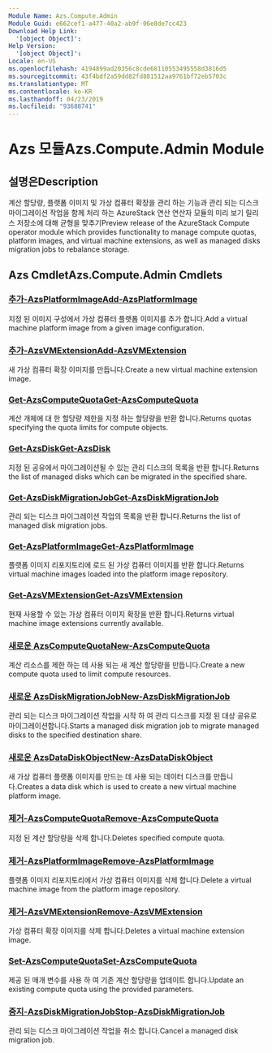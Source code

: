 ```yaml
---
Module Name: Azs.Compute.Admin
Module Guid: e662cef1-a477-40a2-ab9f-06e8de7cc423
Download Help Link:
  '[object Object]': 
Help Version:
  '[object Object]': 
Locale: en-US
ms.openlocfilehash: 4194899ad20356c8cde68110553495558d3816d5
ms.sourcegitcommit: 43f4bdf2a59dd82fd881512aa9761bf72eb5703c
ms.translationtype: MT
ms.contentlocale: ko-KR
ms.lasthandoff: 04/23/2019
ms.locfileid: "93688741"
---
```

# <span data-ttu-id="b1996-101">Azs 모듈</span><span class="sxs-lookup"><span data-stu-id="b1996-101">Azs.Compute.Admin Module</span></span>
## <span data-ttu-id="b1996-102">설명은</span><span class="sxs-lookup"><span data-stu-id="b1996-102">Description</span></span>
<span data-ttu-id="b1996-103">계산 할당량, 플랫폼 이미지 및 가상 컴퓨터 확장을 관리 하는 기능과 관리 되는 디스크 마이그레이션 작업을 함께 처리 하는 AzureStack 연산 연산자 모듈의 미리 보기 릴리스 저장소에 대해 균형을 맞추기</span><span class="sxs-lookup"><span data-stu-id="b1996-103">Preview release of the AzureStack Compute operator module which provides functionality to manage compute quotas, platform images, and virtual machine extensions, as well as managed disks migration jobs to rebalance storage.</span></span>

## <span data-ttu-id="b1996-104">Azs Cmdlet</span><span class="sxs-lookup"><span data-stu-id="b1996-104">Azs.Compute.Admin Cmdlets</span></span>
### [<span data-ttu-id="b1996-105">추가-AzsPlatformImage</span><span class="sxs-lookup"><span data-stu-id="b1996-105">Add-AzsPlatformImage</span></span>](Add-AzsPlatformImage.md)
<span data-ttu-id="b1996-106">지정 된 이미지 구성에서 가상 컴퓨터 플랫폼 이미지를 추가 합니다.</span><span class="sxs-lookup"><span data-stu-id="b1996-106">Add a virtual machine platform image from a given image configuration.</span></span>

### [<span data-ttu-id="b1996-107">추가-AzsVMExtension</span><span class="sxs-lookup"><span data-stu-id="b1996-107">Add-AzsVMExtension</span></span>](Add-AzsVMExtension.md)
<span data-ttu-id="b1996-108">새 가상 컴퓨터 확장 이미지를 만듭니다.</span><span class="sxs-lookup"><span data-stu-id="b1996-108">Create a new virtual machine extension image.</span></span>

### [<span data-ttu-id="b1996-109">Get-AzsComputeQuota</span><span class="sxs-lookup"><span data-stu-id="b1996-109">Get-AzsComputeQuota</span></span>](Get-AzsComputeQuota.md)
<span data-ttu-id="b1996-110">계산 개체에 대 한 할당량 제한을 지정 하는 할당량을 반환 합니다.</span><span class="sxs-lookup"><span data-stu-id="b1996-110">Returns quotas specifying the quota limits for compute objects.</span></span>

### [<span data-ttu-id="b1996-111">Get-AzsDisk</span><span class="sxs-lookup"><span data-stu-id="b1996-111">Get-AzsDisk</span></span>](Get-AzsDisk.md)
<span data-ttu-id="b1996-112">지정 된 공유에서 마이그레이션될 수 있는 관리 디스크의 목록을 반환 합니다.</span><span class="sxs-lookup"><span data-stu-id="b1996-112">Returns the list of managed disks which can be migrated in the specified share.</span></span>

### [<span data-ttu-id="b1996-113">Get-AzsDiskMigrationJob</span><span class="sxs-lookup"><span data-stu-id="b1996-113">Get-AzsDiskMigrationJob</span></span>](Get-AzsDiskMigrationJob.md)
<span data-ttu-id="b1996-114">관리 되는 디스크 마이그레이션 작업의 목록을 반환 합니다.</span><span class="sxs-lookup"><span data-stu-id="b1996-114">Returns the list of managed disk migration jobs.</span></span>

### [<span data-ttu-id="b1996-115">Get-AzsPlatformImage</span><span class="sxs-lookup"><span data-stu-id="b1996-115">Get-AzsPlatformImage</span></span>](Get-AzsPlatformImage.md)
<span data-ttu-id="b1996-116">플랫폼 이미지 리포지토리에 로드 된 가상 컴퓨터 이미지를 반환 합니다.</span><span class="sxs-lookup"><span data-stu-id="b1996-116">Returns virtual machine images loaded into the platform image repository.</span></span>

### [<span data-ttu-id="b1996-117">Get-AzsVMExtension</span><span class="sxs-lookup"><span data-stu-id="b1996-117">Get-AzsVMExtension</span></span>](Get-AzsVMExtension.md)
<span data-ttu-id="b1996-118">현재 사용할 수 있는 가상 컴퓨터 이미지 확장을 반환 합니다.</span><span class="sxs-lookup"><span data-stu-id="b1996-118">Returns virtual machine image extensions currently available.</span></span>

### [<span data-ttu-id="b1996-119">새로운 AzsComputeQuota</span><span class="sxs-lookup"><span data-stu-id="b1996-119">New-AzsComputeQuota</span></span>](New-AzsComputeQuota.md)
<span data-ttu-id="b1996-120">계산 리소스를 제한 하는 데 사용 되는 새 계산 할당량을 만듭니다.</span><span class="sxs-lookup"><span data-stu-id="b1996-120">Create a new compute quota used to limit compute resources.</span></span>

### [<span data-ttu-id="b1996-121">새로운 AzsDiskMigrationJob</span><span class="sxs-lookup"><span data-stu-id="b1996-121">New-AzsDiskMigrationJob</span></span>](New-AzsDiskMigrationJob.md)
<span data-ttu-id="b1996-122">관리 되는 디스크 마이그레이션 작업을 시작 하 여 관리 디스크를 지정 된 대상 공유로 마이그레이션합니다.</span><span class="sxs-lookup"><span data-stu-id="b1996-122">Starts a managed disk migration job to migrate managed disks to the specified destination share.</span></span>

### [<span data-ttu-id="b1996-123">새로운 AzsDataDiskObject</span><span class="sxs-lookup"><span data-stu-id="b1996-123">New-AzsDataDiskObject</span></span>](New-AzsDataDiskObject.md)
<span data-ttu-id="b1996-124">새 가상 컴퓨터 플랫폼 이미지를 만드는 데 사용 되는 데이터 디스크를 만듭니다.</span><span class="sxs-lookup"><span data-stu-id="b1996-124">Creates a data disk which is used to create a new virtual machine platform image.</span></span>

### [<span data-ttu-id="b1996-125">제거-AzsComputeQuota</span><span class="sxs-lookup"><span data-stu-id="b1996-125">Remove-AzsComputeQuota</span></span>](Remove-AzsComputeQuota.md)
<span data-ttu-id="b1996-126">지정 된 계산 할당량을 삭제 합니다.</span><span class="sxs-lookup"><span data-stu-id="b1996-126">Deletes specified compute quota.</span></span>

### [<span data-ttu-id="b1996-127">제거-AzsPlatformImage</span><span class="sxs-lookup"><span data-stu-id="b1996-127">Remove-AzsPlatformImage</span></span>](Remove-AzsPlatformImage.md)
<span data-ttu-id="b1996-128">플랫폼 이미지 리포지토리에서 가상 컴퓨터 이미지를 삭제 합니다.</span><span class="sxs-lookup"><span data-stu-id="b1996-128">Delete a virtual machine image from the platform image repository.</span></span>

### [<span data-ttu-id="b1996-129">제거-AzsVMExtension</span><span class="sxs-lookup"><span data-stu-id="b1996-129">Remove-AzsVMExtension</span></span>](Remove-AzsVMExtension.md)
<span data-ttu-id="b1996-130">가상 컴퓨터 확장 이미지를 삭제 합니다.</span><span class="sxs-lookup"><span data-stu-id="b1996-130">Deletes a virtual machine extension image.</span></span>

### [<span data-ttu-id="b1996-131">Set-AzsComputeQuota</span><span class="sxs-lookup"><span data-stu-id="b1996-131">Set-AzsComputeQuota</span></span>](Set-AzsComputeQuota.md)
<span data-ttu-id="b1996-132">제공 된 매개 변수를 사용 하 여 기존 계산 할당량을 업데이트 합니다.</span><span class="sxs-lookup"><span data-stu-id="b1996-132">Update an existing compute quota using the provided parameters.</span></span>

### [<span data-ttu-id="b1996-133">중지-AzsDiskMigrationJob</span><span class="sxs-lookup"><span data-stu-id="b1996-133">Stop-AzsDiskMigrationJob</span></span>](Stop-AzsDiskMigrationJob.md)
<span data-ttu-id="b1996-134">관리 되는 디스크 마이그레이션 작업을 취소 합니다.</span><span class="sxs-lookup"><span data-stu-id="b1996-134">Cancel a managed disk migration job.</span></span>

